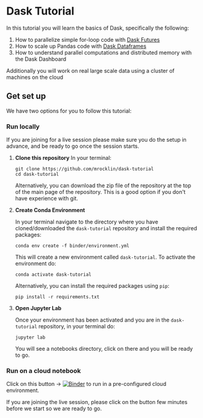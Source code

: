 # Dask Tutorial

In this tutorial you will learn the basics of Dask, specifically the following:

1.  How to parallelize simple for-loop code with [Dask Futures](https://docs.dask.org/en/stable/futures.html)
2.  How to scale up Pandas code with [Dask Dataframes](https://docs.dask.org/en/stable/dataframes.html)
3.  How to understand parallel computations and distributed memory with the Dask Dashboard

Additionally you will work on real large scale data using a cluster of machines on the cloud

## Get set up

We have two options for you to follow this tutorial:

### Run locally

If you are joining for a live session please make sure you do the setup in advance, and be ready to go once the session starts.

1. **Clone this repository**
    In your terminal:

    ```
    git clone https://github.com/mrocklin/dask-tutorial
    cd dask-tutorial
    ```
    Alternatively, you can download the zip file of the repository at the top of the main page of the repository. This is a good option if you don't have experience with git.

2. **Create Conda Environment**

    In your terminal navigate to the directory where you have cloned/downloaded the `dask-tutorial` repository and install the required packages:

    ```
    conda env create -f binder/environment.yml
    ```

    This will create a new environment called `dask-tutorial`. To activate the environment do:

    ```
    conda activate dask-tutorial
    ```

    Alternatively, you can install the required packages using `pip`:

    ```
    pip install -r requirements.txt
    ```

4. **Open Jupyter Lab**

    Once your environment has been activated and you are in the `dask-tutorial` repository, in your terminal do:

    ```
    jupyter lab
    ```

    You will see a notebooks directory, click on there and you will be ready to go.


### Run on a cloud notebook

Click on this button → [![Binder](https://mybinder.org/badge_logo.svg)](https://mybinder.org/v2/gh/mrocklin/dask-tutorial/HEAD) to run in a pre-configured cloud environment.

If you are joining the live session, please click on the button few minutes before we start so we are ready to go.

